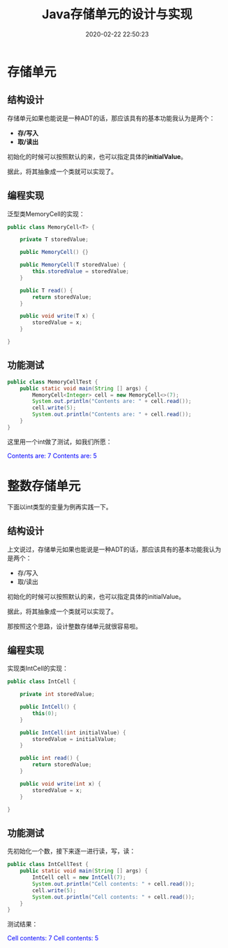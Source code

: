 ﻿---
title: Java存储单元的设计与实现
date: 2020-02-22 22:50:23
summary: 本文提供Java实现存储单元ADT的案例。
tags:
- Java
categories:
- 开发技术
---

# 存储单元

## 结构设计

存储单元如果也能说是一种ADT的话，那应该具有的基本功能我认为是两个：
- **存/写入**
- **取/读出**

初始化的时候可以按照默认的来，也可以指定具体的**initialValue**。

据此，将其抽象成一个类就可以实现了。

## 编程实现

泛型类MemoryCell<T>的实现：

```java
public class MemoryCell<T> {

    private T storedValue;

    public MemoryCell() {}

    public MemoryCell(T storedValue) {
        this.storedValue = storedValue;
    }

    public T read() {
        return storedValue;
    }

    public void write(T x) {
        storedValue = x;
    }

}
```

## 功能测试

```java
public class MemoryCellTest {
    public static void main(String [] args) {
        MemoryCell<Integer> cell = new MemoryCell<>(7);
        System.out.println("Contents are: " + cell.read());
        cell.write(5);
        System.out.println("Contents are: " + cell.read());
    }
}
```

这里用一个int做了测试，如我们所愿：

<font color="blue">Contents are: 7
Contents are: 5</font>

# 整数存储单元

下面以int类型的变量为例再实践一下。

## 结构设计

上文说过，存储单元如果也能说是一种ADT的话，那应该具有的基本功能我认为是两个：

- 存/写入
- 取/读出

初始化的时候可以按照默认的来，也可以指定具体的initialValue。

据此，将其抽象成一个类就可以实现了。

那按照这个思路，设计整数存储单元就很容易啦。

## 编程实现

实现类IntCell的实现：

```java
public class IntCell {

    private int storedValue;

    public IntCell() {
        this(0);
    }

    public IntCell(int initialValue) {
        storedValue = initialValue;
    }

    public int read() {
        return storedValue;
    }

    public void write(int x) {
        storedValue = x;
    }

}
```

## 功能测试

先初始化一个数，接下来逐一进行读，写，读：

```java
public class IntCellTest {
    public static void main(String [] args) {
        IntCell cell = new IntCell(7);
        System.out.println("Cell contents: " + cell.read());
        cell.write(5);
        System.out.println("Cell contents: " + cell.read());
    }
}
```

测试结果：

<font color="blue">Cell contents: 7
Cell contents: 5</font>
